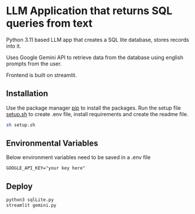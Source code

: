# LLM Application that returns SQL queries from text

Python 3.11 based LLM app that creates a SQL lite database, stores records into it.

Uses Google Gemini API to retrieve data from the database using english prompts from the user.

Frontend is built on streamlit.

## Installation

Use the package manager [pip](https://pip.pypa.io/en/stable/) to install the packages.
Run the setup file [setup.sh]() to create .env file, install requirements and create the readme file.

```bash
sh setup.sh
```

## Environmental Variables

Below environment variables need to be saved in a .env file
```
GOOGLE_API_KEY="your key here"
```

## Deploy

```python
python3 sqlLite.py
streamlit gemini.py
```